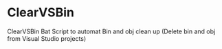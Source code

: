 # ClearVSBin
ClearVSBin Bat Script to automat Bin and obj clean up (Delete bin and obj from Visual Studio projects)
